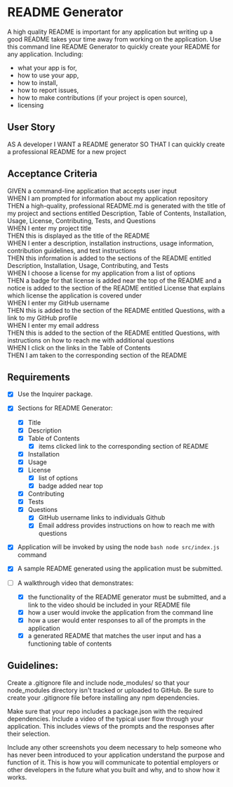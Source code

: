 # README Generator

A high quality README is important for any application but writing up a good README takes your time away from working on the application. Use this command line README Generator to quickly create your README for any application. Including:
- what your app is for, 
- how to use your app, 
- how to install, 
- how to report issues, 
- how to make contributions (if your project is open source),
- licensing



## User Story
AS A developer
I WANT a README generator
SO THAT I can quickly create a professional README for a new project

## Acceptance Criteria
GIVEN a command-line application that accepts user input  
WHEN I am prompted for information about my application repository  
THEN a high-quality, professional README.md is generated with the title of my project and sections entitled Description, Table of Contents, Installation, Usage, License, Contributing, Tests, and Questions  
WHEN I enter my project title  
THEN this is displayed as the title of the README  
WHEN I enter a description, installation instructions, usage information, contribution guidelines, and test instructions  
THEN this information is added to the sections of the README entitled Description, Installation, Usage, Contributing, and Tests  
WHEN I choose a license for my application from a list of options  
THEN a badge for that license is added near the top of the README and a notice is added to the section of the README entitled License that explains which license the application is covered under   
WHEN I enter my GitHub username  
THEN this is added to the section of the README entitled Questions, with a link to my GitHub profile  
WHEN I enter my email address  
THEN this is added to the section of the README entitled Questions, with instructions on how to reach me with additional questions  
WHEN I click on the links in the Table of Contents  
THEN I am taken to the corresponding section of the README  

## Requirements
  - [x] Use the Inquirer package.

  - [x] Sections for README Generator:
    - [x] Title
    - [x] Description
    - [x] Table of Contents
      - [x] items clicked link to the corresponding section of README
    - [x] Installation
    - [x] Usage
    - [x] License
      - [x] list of options
      - [x] badge added near top
    - [x] Contributing
    - [x] Tests
    - [x] Questions
      - [x] GitHub username links to individuals Github
      - [x] Email address provides instructions on how to reach me with questions

  - [x] Application will be invoked by using the node ```bash node src/index.js ``` command
  - [x] A sample README generated using the application must be submitted.
  - [ ] A walkthrough video that demonstrates: 
    - [x] the functionality of the README generator must be submitted, and a link to the video should be included in your README file
    - [x] how a user would invoke the application from the command line
    - [x] how a user would enter responses to all of the prompts in the application
    - [x] a generated README that matches the user input and has a functioning table of contents

## Guidelines:
 Create a .gitignore file and include node_modules/ so that your node_modules directory isn't tracked or uploaded to GitHub. Be sure to create your .gitignore file before installing any npm dependencies.

 Make sure that your repo includes a package.json with the required dependencies.
 Include a video of the typical user flow through your application. This includes views of the prompts and the responses after their selection.
 
 Include any other screenshots you deem necessary to help someone who has never been introduced to your application understand the purpose and function of it. This is how you will communicate to potential employers or other developers in the future what you built and why, and to show how it works.
